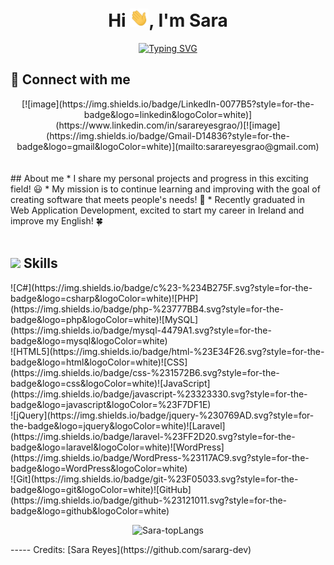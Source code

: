 <h1 align="center">Hi <img src="https://raw.githubusercontent.com/ABSphreak/ABSphreak/master/gifs/Hi.gif" width="30px">, I'm Sara</h1>

<p align="center">
  <a href="https://git.io/typing-svg"><img src="https://readme-typing-svg.demolab.com?font=Roboto+Mono&pause=1000&color=F67DF7&center=true&random=false&width=435&lines=Full+Stack+Developer" alt="Typing SVG" /></a>
</p>

## 🤝 Connect with me
<div align="center">
  [![image](https://img.shields.io/badge/LinkedIn-0077B5?style=for-the-badge&logo=linkedin&logoColor=white)](https://www.linkedin.com/in/sarareyesgrao/)[![image](https://img.shields.io/badge/Gmail-D14836?style=for-the-badge&logo=gmail&logoColor=white)](mailto:sarareyesgrao@gmail.com)
</div>
  <br>  <br>
## About me
  * I share my personal projects and progress in this exciting field! 😃
  * My mission is to continue learning and improving with the goal of creating software that meets people's needs! 🎯
  * Recently graduated in Web Application Development, excited to start my career in Ireland and improve my English! 🍀
  <br>  <br>

<h2> <img src = "https://media2.giphy.com/media/QssGEmpkyEOhBCb7e1/giphy.gif?cid=ecf05e47a0n3gi1bfqntqmob8g9aid1oyj2wr3ds3mg700bl&rid=giphy.gif" width = 32px> Skills</h2>
![C#](https://img.shields.io/badge/c%23-%234B275F.svg?style=for-the-badge&logo=csharp&logoColor=white)![PHP](https://img.shields.io/badge/php-%23777BB4.svg?style=for-the-badge&logo=php&logoColor=white)![MySQL](https://img.shields.io/badge/mysql-4479A1.svg?style=for-the-badge&logo=mysql&logoColor=white)
<br>
![HTML5](https://img.shields.io/badge/html-%23E34F26.svg?style=for-the-badge&logo=html&logoColor=white)![CSS](https://img.shields.io/badge/css-%231572B6.svg?style=for-the-badge&logo=css&logoColor=white)![JavaScript](https://img.shields.io/badge/javascript-%23323330.svg?style=for-the-badge&logo=javascript&logoColor=%23F7DF1E)
<br>
![jQuery](https://img.shields.io/badge/jquery-%230769AD.svg?style=for-the-badge&logo=jquery&logoColor=white)![Laravel](https://img.shields.io/badge/laravel-%23FF2D20.svg?style=for-the-badge&logo=laravel&logoColor=white)![WordPress](https://img.shields.io/badge/WordPress-%23117AC9.svg?style=for-the-badge&logo=WordPress&logoColor=white)
<br>
![Git](https://img.shields.io/badge/git-%23F05033.svg?style=for-the-badge&logo=git&logoColor=white)![GitHub](https://img.shields.io/badge/github-%23121011.svg?style=for-the-badge&logo=github&logoColor=white)



<p align="center"><img src="https://github-readme-stats.vercel.app/api/top-langs/?username=sararg-dev&langs_count=10&theme=tokyonight&layout=compact" alt="Sara-topLangs" /></p>
-----
Credits: [Sara Reyes](https://github.com/sararg-dev)
